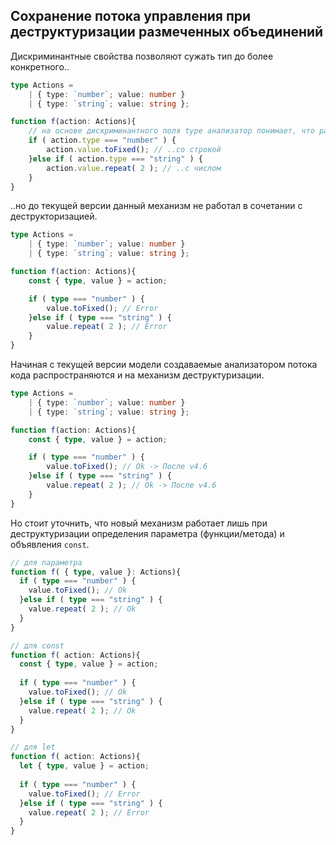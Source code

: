 ## Сохранение потока управления при деструктуризации размеченных объединений

Дискриминантные свойства позволяют сужать тип до более конкретного..

`````ts
type Actions =
    | { type: `number`; value: number }
    | { type: `string`; value: string };

function f(action: Actions){
    // на основе дискриминантного поля type анализатор понимает, что работает..
    if ( action.type === "number" ) {
        action.value.toFixed(); // ..со строкой
    }else if ( action.type === "string" ) {
        action.value.repeat( 2 ); // ..с числом
    }
}
`````
..но до текущей версии данный механизм не работал в сочетании с деструкторизацией.

`````ts
type Actions =
    | { type: `number`; value: number }
    | { type: `string`; value: string };

function f(action: Actions){
    const { type, value } = action;

    if ( type === "number" ) {
        value.toFixed(); // Error
    }else if ( type === "string" ) {
        value.repeat( 2 ); // Error
    }
}
`````

Начиная с текущей версии модели создаваемые анализатором потока кода распространяются и на механизм деструктуризации.

`````ts
type Actions =
    | { type: `number`; value: number }
    | { type: `string`; value: string };

function f(action: Actions){
    const { type, value } = action;

    if ( type === "number" ) {
        value.toFixed(); // Ok -> После v4.6
    }else if ( type === "string" ) {
        value.repeat( 2 ); // Ok -> После v4.6
    }
}
`````

Но стоит уточнить, что новый механизм работает лишь при деструктуризации определения параметра (функции/метода) и объявления `const`.

`````ts
// для параметра
function f( { type, value }: Actions){
  if ( type === "number" ) {
    value.toFixed(); // Ok
  }else if ( type === "string" ) {
    value.repeat( 2 ); // Ok
  }
}
`````
`````ts
// для const
function f( action: Actions){
  const { type, value } = action;
  
  if ( type === "number" ) {
    value.toFixed(); // Ok
  }else if ( type === "string" ) {
    value.repeat( 2 ); // Ok
  }
}
`````
`````ts
// для let
function f( action: Actions){
  let { type, value } = action;
  
  if ( type === "number" ) {
    value.toFixed(); // Error
  }else if ( type === "string" ) {
    value.repeat( 2 ); // Error
  }
}
`````